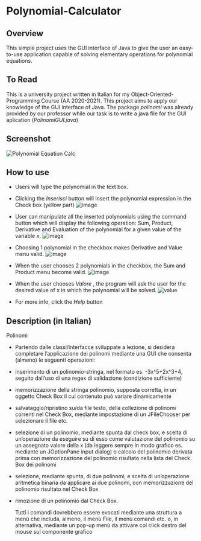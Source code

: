 # Polynomial-Calculator 
## Overview
This simple project uses the GUI interface of Java to give the user an easy-to-use application capable of solving elementary operations for polynomial equations.

## To Read
This is a university project written in Italian for my Object-Oriented-Programming Course (AA 2020-2021). This project aims to apply our knowledge of the GUI interface of Java. The package _polinomi_ was already provided by our professor while our task is to write a java file for the GUI aplication (_PolinomiGUI.java_)

## Screenshot
![Polynomial Equation Calc](https://user-images.githubusercontent.com/77573528/196042978-336e6e53-8611-4c9f-a781-8b4dd9b1a12f.png)


## How to use
* Users will type the polynomial in the text box. 
* Clicking the _Inserisci_ button will insert the polynomial expression in the Check box (yellow part)
   ![image](https://user-images.githubusercontent.com/77573528/196044194-8b0c28b2-1f4b-48dd-9077-f08e9954b470.png)

* User can manipulate all the inserted polynomials using the command button which will display the following operation: Sum, Product, Derivative and Evaluation of the polynomial for a given value of the variable x. 
   ![image](https://user-images.githubusercontent.com/77573528/196043689-537da939-6c77-41e2-bb13-5a29877d1cee.png)

* Choosing 1 polynomial in the checkbox makes Derivative and Value menu valid. 
   ![image](https://user-images.githubusercontent.com/77573528/196044219-ef41e93c-e05a-4c29-9452-fa3a95b751a8.png)
 
* When the user chooses 2 polynomials in the checkbox, the Sum and Product menu become valid. 
   ![image](https://user-images.githubusercontent.com/77573528/196044244-a4521d6d-5cf7-46fa-9b9b-a59ec554e481.png)

* When the user chooses _Valore_ , the program will ask the user for the desired value of x in which the polynomial will be solved. 
   ![value](https://user-images.githubusercontent.com/77573528/196044327-388b7cdc-a8c8-4795-89af-e6da6b5263cd.png)

* For more info, click the _Help_ button

## Description (in Italian)
Polinomi
- Partendo dalle classi/interfacce sviluppate a lezione, si desidera completare l’applicazione dei 
polinomi mediante una GUI che consenta (almeno) le seguenti operazioni:
* inserimento di un polinomio-stringa, nel formato es. -3x^5+2x^3+4, seguito dall’uso di una 
regex di validazione (condizione sufficiente)
* memorizzazione della stringa polinomio, supposta corretta, in un oggetto Check Box il cui 
contenuto può variare dinamicamente
* salvataggio/ripristino su/da file testo, della collezione di polinomi correnti nel Check Box, 
mediante impostazione di un JFileChooser per selezionare il file etc.
* selezione di un polinomio, mediante spunta dal check box, e scelta di un’operazione da 
eseguire su di esso come valutazione del polinomio su un assegnato valore della x (da 
leggere sempre in modo grafico es. mediante un JOptionPane input dialog) o calcolo del 
polinomio derivata prima con memorizzazione del polinomio risultato nella lista del Check 
Box dei polinomi
* selezione, mediante spunta, di due polinomi, e scelta di un’operazione aritmetica binaria 
da applicare ai due polinomi, con memorizzazione del polinomio risultato nel Check Box
* rimozione di un polinomio dal Check Box.

   Tutti i comandi dovrebbero essere evocati mediante una struttura a menù che includa, almeno, 
   il menù File, il menù comandi etc. o, in alternativa, mediante un pop-up menù da attivare col 
   click destro del mouse sul componente grafico


